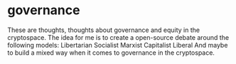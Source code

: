 # governance
These are thoughts, thoughts about governance and equity in the cryptospace. 
The idea for me is to create a open-source debate around the following models: 
Libertarian
Socialist
Marxist
Capitalist
Liberal 
And maybe to build a mixed way when it comes to governance in the cryptospace. 


